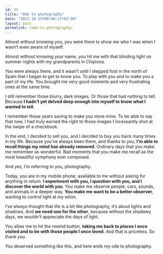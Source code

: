 ```yaml
---
id: 15
title: "Ode to photography"
date: "2023-10-15T09:00:17+02:00"
layout: post
permalink: /ode-to-photography/
---
```


Almost without knowing you, you were there to show me who I was when I wasn’t even aware of myself.

Almost without knowing your name, you hit me with that blinding light on summer nights with my grandparents in Chipiona.

You were always there, and it wasn’t until I stepped foot in the north of Spain that I began to get to know you. To play with you and to make you a part of my life. You brought me very good moments and very frustrating ones at the same time.

I still remember those blurry, dark images. Or those that had nothing to tell. Because **I hadn’t yet delved deep enough into myself to know what I wanted to tell**.

I remember those years saving to make you more mine. To be able to say that now, I had truly earned the right to those images I incessantly shot at the swipe of a checkbook.

In the end, I decided to sell you, and I decided to buy you back many times in my life. Because you’ve always been there, and thanks to you, **I’m able to recall things my mind has already removed**. Ordinary days that you make me remember as wonderful. Bad moments that you make me recall as the most beautiful symphony ever composed.

And yes, I’m referring to you, photography.

Today, you are in my mobile phone, available to me without asking for anything in return. **I experiment with you, I question with you, and I discover the world with you**. You make me observe people, cars, sounds, and animals in a deeper way. **You make me want to be a better observer**, wanting to control light at my whim.

I’ve always thought that life is a bit like photography, it’s about lights and shadows. And **we need one for the other**, because without the shadowy days, we wouldn’t appreciate the days of light.

You allow me to hit the rewind button, **taking me back to places I once visited and to be with those people I once loved**. And that is priceless. So thank you.

You deserved something like this, and here ends my ode to photography.
